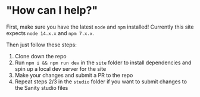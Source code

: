 # "How can I help?"

First, make sure you have the latest `node` and `npm` installed!  Currently this site expects `node 14.x.x` and `npm 7.x.x`.

Then just follow these steps:

1. Clone down the repo
2. Run `npm i && npm run dev` in the `site` folder to install dependencies and spin up a local dev server for the site
3. Make your changes and submit a PR to the repo
4. Repeat steps 2/3 in the `studio` folder if you want to submit changes to the Sanity studio files
